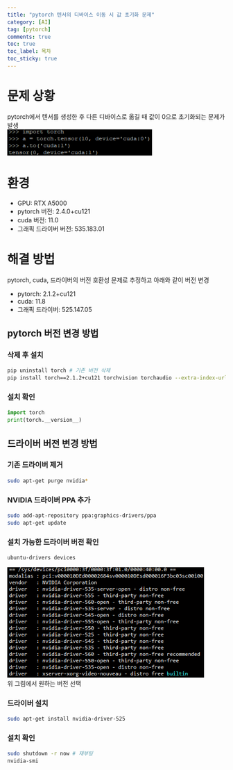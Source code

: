 ```yaml
---
title: "pytorch 텐서의 디바이스 이동 시 값 초기화 문제"
category: [AI]
tag: [pytorch]
comments: true
toc: true
toc_label: 목차
toc_sticky: true
---
```


# 문제 상황
pytorch에서 텐서를 생성한 후 다른 디바이스로 옮길 때 값이 0으로 초기화되는 문제가 발생   
![problem](/assets/pytorch_tensor_problem/problem.png)   

# 환경
* GPU: RTX A5000
* pytorch 버전: 2.4.0+cu121   
* cuda 버전: 11.0   
* 그래픽 드라이버 버전: 535.183.01   

# 해결 방법
pytorch, cuda, 드라이버의 버전 호환성 문제로 추정하고 아래와 같이 버전 변경   
* pytorch: 2.1.2+cu121
* cuda: 11.8
* 그래픽 드라이버: 525.147.05

## pytorch 버전 변경 방법
### 삭제 후 설치
```sh
pip uninstall torch # 기존 버전 삭제
pip install torch==2.1.2+cu121 torchvision torchaudio --extra-index-url https://download.pytorch.org/whl/cu121 # 새로 설치
```
### 설치 확인
```python
import torch
print(torch.__version__)
```

## 드라이버 버전 변경 방법
### 기존 드라이버 제거
```sh
sudo apt-get purge nvidia*
```
### NVIDIA 드라이버 PPA 추가
```sh
sudo add-apt-repository ppa:graphics-drivers/ppa
sudo apt-get update
```
### 설치 가능한 드라이버 버전 확인
```sh
ubuntu-drivers devices
```
![ubuntu_drivers](/assets/pytorch_tensor_problem/ubuntu_drivers.png)   
위 그림에서 원하는 버전 선택
### 드라이버 설치
```sh
sudo apt-get install nvidia-driver-525
```

### 설치 확인
```sh
sudo shutdown -r now # 재부팅
nvidia-smi
```